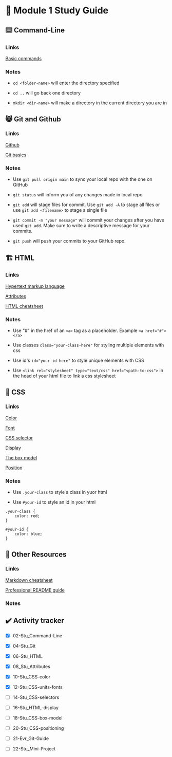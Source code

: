 # 📝 Module 1 Study Guide
 
## ⌨️ Command-Line

### Links
[Basic commands](https://developer.mozilla.org/en-US/docs/Learn/Tools_and_testing/Understanding_client-side_tools/Command_line#basic_built-in_terminal_commands)

### Notes

- `cd <folder-name>` will enter the directory specified

- `cd ..` will go back one directory

- `mkdir <dir-name>` will make a directory in the current directory you are in

## 😸 Git and Github

### Links

[Github](https://docs.github.com/en/get-started/quickstart/hello-world)

[Git basics](https://www.atlassian.com/git)

### Notes

- Use `git pull origin main` to sync your local repo with the one on GitHub

- `git status` will inform you of any changes made in local repo

- `git add` will stage files for commit. Use `git add -A` to stage all files or use `git add <filename>` to stage a single file

- `git commit -m "your message"` will commit your changes after you have used `git add`. Make sure to write a descriptive message for your commits.

- `git push` will push your commits to your GitHub repo.

## 🏗️ HTML

### Links

[Hypertext markup language](https://developer.mozilla.org/en-US/docs/Web/HTML)

[Attributes](https://developer.mozilla.org/en-US/docs/Glossary/Attribute)

[HTML cheatsheet](https://coding-boot-camp.github.io/full-stack/html/html-cheatsheet)


### Notes

- Use "#" in the href of an `<a>` tag as a placeholder. Example `<a href="#"></a>`

- Use classes `class="your-class-here"` for styling multiple elements with css

- Use id's `id="your-id-here"` to style unique elements with CSS

- Use `<link rel="stylesheet" type="text/css" href="<path-to-css">` in the head of your html file to link a css stylesheet

## 🎨 CSS

### Links

[Color](https://developer.mozilla.org/en-US/docs/Web/CSS/color)

[Font](https://developer.mozilla.org/en-US/docs/Web/CSS/font)

[CSS selector](https://developer.mozilla.org/en-US/docs/Glossary/CSS_Selector)

[Display](https://developer.mozilla.org/en-US/docs/Web/CSS/display)

[The box model](https://developer.mozilla.org/en-US/docs/Learn/CSS/Building_blocks/The_box_model)

[Position](https://developer.mozilla.org/en-US/docs/Web/CSS/position)

### Notes

- Use `.your-class` to style a class in yuor html

- Use `#your-id` to style an id in your html

```
.your-class {
    color: red;
}

#your-id {
    color: blue;
}
```

## 📓 Other Resources

### Links

[Markdown cheatsheet](https://www.markdownguide.org/cheat-sheet/)

[Professional README guide](https://coding-boot-camp.github.io/full-stack/github/professional-readme-guide)


### Notes

## ✔️ Activity tracker
- [x] 02-Stu_Command-Line

- [x] 04-Stu_Git

- [x] 06-Stu_HTML

- [x] 08_Stu_Attributes

- [x] 10-Stu_CSS-color

- [x] 12-Stu_CSS-units-fonts

- [ ] 14-Stu_CSS-selectors

- [ ] 16-Stu_HTML-display

- [ ] 18-Stu_CSS-box-model

- [ ] 20-Stu_CSS-positioning
 
- [ ] 21-Evr_Git-Guide

- [ ] 22-Stu_Mini-Project

